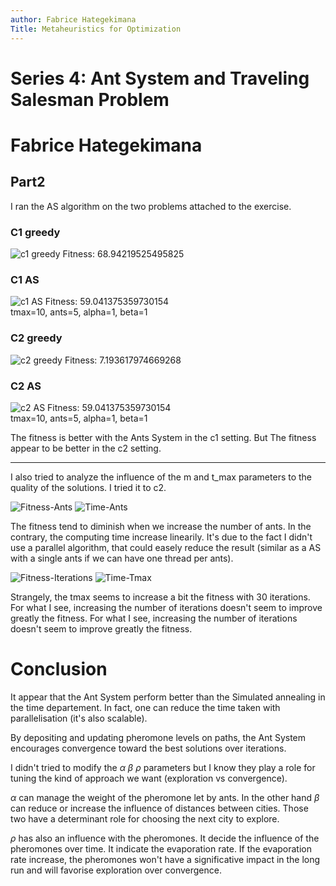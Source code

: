 ```yaml
---
author: Fabrice Hategekimana
Title: Metaheuristics for Optimization
---
```


# Series 4: Ant System and Traveling Salesman Problem
# Fabrice Hategekimana
## Part2

I ran the AS algorithm on the two problems attached to the exercise.

### C1 greedy
![c1 greedy](src/c1_greedy.png)
Fitness: 68.94219525495825

### C1 AS
![c1 AS](src/c1_AS.png)
Fitness: 59.041375359730154  
tmax=10, ants=5, alpha=1, beta=1

### C2 greedy
![c2 greedy](src/c2_greedy.png)
Fitness: 7.193617974669268

### C2 AS
![c2 AS](src/c2_AS.png)
Fitness: 59.041375359730154  
tmax=10, ants=5, alpha=1, beta=1

The fitness is better with the Ants System in the c1 setting. But The fitness appear to be better in the c2 setting.

---

I also tried to analyze the influence of the m and t_max parameters to the quality of the solutions.
I tried it to c2.

![Fitness-Ants](src/Fitness-Ants.png)
![Time-Ants](src/Time-Ants.png)

The fitness tend to diminish when we increase the number of ants.
In the contrary, the computing time increase linearily. It's due to the fact I didn't use a parallel algorithm, that could easely reduce the result (similar as a AS with a single ants if we can have one thread per ants).

![Fitness-Iterations](src/Fitness-Iterations.png)
![Time-Tmax](src/Time-Tmax.png)

Strangely, the tmax seems to increase a bit the fitness with 30 iterations. For what I see, increasing the number of iterations doesn't seem to improve greatly the fitness. For what I see, increasing the number of iterations doesn't seem to improve greatly the fitness.


# Conclusion

It appear that the Ant System perform better than the Simulated annealing in the time departement. In fact, one can reduce the time taken with parallelisation (it's also scalable).

By depositing and updating pheromone levels on paths, the Ant System encourages convergence toward the best solutions over iterations. 

I didn't tried to modify the $\alpha$ $\beta$ $\rho$ parameters but I know they play a role for tuning the kind of approach we want (exploration vs convergence). 

$\alpha$ can manage the weight of the pheromone let by ants. In the other hand $\beta$ can reduce or increase the influence of distances between cities. Those two have a determinant role for choosing the next city to explore.

$\rho$ has also an influence with the pheromones. It decide the influence of the pheromones over time. It indicate the evaporation rate. If the evaporation rate increase, the pheromones won't have a significative impact in the long run and will favorise exploration over convergence.
